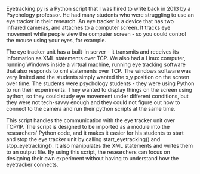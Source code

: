 Eyetracking.py is a Python script that I was hired to write back in 2013 by a Psychology professor. He had many students who were struggling to use an eye tracker in their research. An eye tracker is a device that has two infrared cameras, and attaches to a computer screen. It tracks eye movement while people view the computer screen - so you could control the mouse using your eyes, for example. 

The eye tracker unit has a built-in server - it transmits and receives its information as XML statements over TCP. We also had a Linux computer, running Windows inside a virtual machine, running eye tracking software that also responds to xml statements over TCP. The windows software was very limited and the students simply wanted the x,y position on the screen over time.  The students were psychology students - they were using Python to run their experiments. They wanted to display things on the screen using python, so they could study eye movement under different conditions, but they were not tech-savvy enough and they could not figure out how to connect to the camera and run their python scripts at the same time. 

This script handles the communication with the eye tracker unit over TCP/IP. The script is designed to be imported as a module into the researchers' Python code, and it makes it easier for his students to start and stop the eye tracker unit by calling start_eyetracking() and stop_eyetracking(). It also manipulates the XML statements and writes them to an output file. By using this script, the researchers can focus on designing their own experiment without having to understand how the eyetracker connects.
